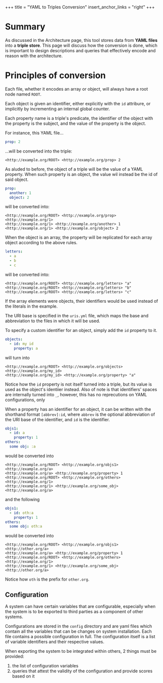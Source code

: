 +++
title = "YAML to Triples Conversion"
insert_anchor_links = "right"
+++

# Summary

As discussed in the Architecture page, this tool stores data from **YAML files** into a **triple store**.
This page will discuss how the conversion is done, which is important to design descriptions and queries that effectively encode and reason with the architecture.

# Principles of conversion

Each file, whether it encodes an array or object, will always have a root node named `ROOT`.

Each object is given an identifier, either explicitly with the `id` attribure, or implicitly by incrementing an internal global counter.

Each property name is a triple's predicate, the identifier of the object with the property is the subject, and the value of the property is the object.

For instance, this YAML file...

```yaml
prop: 2
```

...will be converted into the triple:

```
<http://example.org/ROOT> <http://example.org/prop> 2
```

As aluded to before, the object of a triple will be the value of a YAML property.
When such property is an object, the value wil instead be the id of said object.

```yml
prop:
  another: 1
  object: 2
```

will be converted into:

```
<http://example.org/ROOT> <http://example.org/prop> <http://example.org/1>
<http://example.org/1> <http://example.org/another> 1
<http://example.org/1> <http://example.org/object> 2
```

When the object is an array, the property will be replicated for each array object according to the above rules.

```yml
letters:
  - a
  - b
  - c
```

will be converted into:

```
<http://example.org/ROOT> <http://example.org/letters> "a"
<http://example.org/ROOT> <http://example.org/letters> "b"
<http://example.org/ROOT> <http://example.org/letters> "c"
```

If the array elements were objects, their identifiers would be used instead of the literals in the example.

The URI base is specified in the `uris.yml` file, which maps the base and abbreviation to the files in which it will be used.

To specify a custom identifier for an object, simply add the `id` property to it.

```yml
objects:
  - id: my id
    property: a
```

will turn into

```
<http://example.org/ROOT> <http://example.org/objects> <http://example.org/my_id>
<http://example.org/my_id> <http://example.org/property> "a"
```

Notice how the `id` property is not itself turned into a triple, but its value is used as the object's identiier instead.
Also of note is that identifiers' spaces are internally turned into `_`, however, this has no reprecutions on YAML configurations, only 

When a property has an identifier for an object, it can be written with the shorthand format `[abbrev]:id`, where `abbrev` is the optional abbreviation of the URI base of the identifier, and `id` is the identifier.

```yml
objs1:
  - id: a
    property: 1
others:
  some obj: :a
```

would be converted into

```
<http://example.org/ROOT> <http://example.org/objs1> <http://example.org/a>
<http://example.org/a> <http://example.org/property> 1
<http://example.org/ROOT> <http://example.org/others> <http://example.org/1>
<http://example.org/1> <http://example.org/some_obj> <http://example.org/a>
```

and the following

```yml
objs1:
  - id: oth:a
    property: 1
others:
  some obj: oth:a
```

would be converted into

```
<http://example.org/ROOT> <http://example.org/objs1> <http://other.org/a>
<http://example.org/a> <http://example.org/property> 1
<http://example.org/ROOT> <http://example.org/others> <http://example.org/1>
<http://example.org/1> <http://example.org/some_obj> <http://other.org/a>
```

Notice how `oth` is the prefix for `other.org`.

## Configuration

A system can have certain variables that are configurable, especially when the system is to be exported to third parties as a component of other systems.

Configurations are stored in the `config` directory and are yaml files which contain all the variables that can be changes on system installation.
Each file contains a possible configuration in full.
The configuration itself is a list of variable identifiers and their respective values.

When exporting the system to be integrated within others, 2 things must be provided:

1. the list of configuration variables
2. queries that attest the validity of the configuration and provide scores based on it

